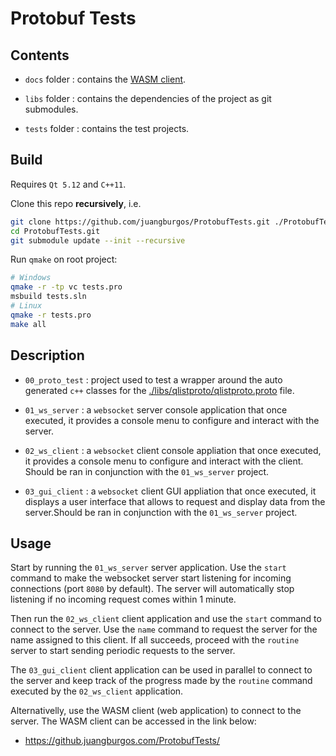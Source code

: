 # Protobuf Tests

## Contents

* `docs` folder : contains the [WASM client](https://github.juangburgos.com/ProtobufTests/).

* `libs` folder : contains the dependencies of the project as git submodules.

* `tests` folder : contains the test projects.

## Build

Requires `Qt 5.12` and `C++11`. 

Clone this repo **recursively**, i.e.

```bash
git clone https://github.com/juangburgos/ProtobufTests.git ./ProtobufTests.git
cd ProtobufTests.git
git submodule update --init --recursive
```

Run `qmake` on root project:

```bash
# Windows
qmake -r -tp vc tests.pro
msbuild tests.sln
# Linux
qmake -r tests.pro
make all
```

## Description

* `00_proto_test` : project used to test a wrapper around the auto generated `c++` classes for the [./libs/qlistproto/qlistproto.proto](./libs/qlistproto/qlistproto.proto) file.

* `01_ws_server` : a `websocket` server console application that once executed, it provides a console menu to configure and interact with the server.

* `02_ws_client` : a `websocket` client console appliation that once executed, it provides a console menu to configure and interact with the client. Should be ran in conjunction with the `01_ws_server` project.

* `03_gui_client` : a `websocket` client GUI appliation that once executed, it displays a user interface that allows to request and display data from the server.Should be ran in conjunction with the `01_ws_server` project.

## Usage

Start by running the `01_ws_server` server application. Use the `start` command to make the websocket server start listening for incoming connections (port `8080` by default). The server will automatically stop listening if no incoming request comes within 1 minute.

Then run the `02_ws_client` client application and use the `start` command to connect to the server. Use the `name` command to request the server for the name assigned to this client. If all succeeds, proceed with the `routine` server to start sending periodic requests to the server.

The `03_gui_client` client application can be used in parallel to connect to the server and keep track of the progress made by the `routine` command executed by the `02_ws_client` application.

Alternativelly, use the WASM client (web application) to connect to the server. The WASM client can be accessed in the link below:

* <https://github.juangburgos.com/ProtobufTests/>

